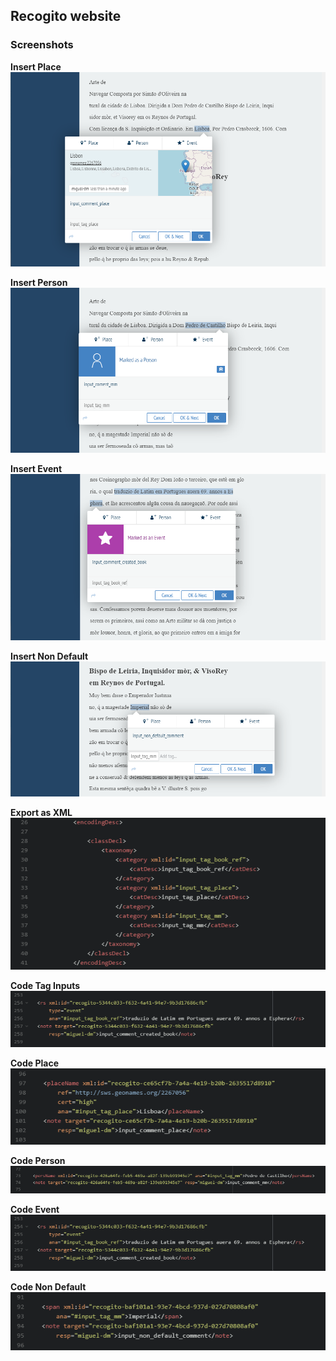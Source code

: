 ## Recogito website

### Screenshots

__Insert Place__
![Image 1](assets\images\regogito%20-%20insert%20place%20gui.png)

__Insert Person__
![Image 2](assets\images\regogito%20-%20insert%20person%20gui.png)

__Insert Event__
![Image 3](assets\images\regogito%20-%20insert%20event%20gui.png)

__Insert Non Default__
![Image 4](assets\images\regogito%20-%20insert%20non%20default%20gui.png)

__Export as XML__
![Image 5](assets\images\regogito%20-%20code%20tag%20inputs.png)

__Code Tag Inputs__
![Image 6](assets\images\regogito%20-%20code%20event%20tag.png)

__Code Place__
![Image 7](assets\images\regogito%20-%20code%20place%20tag.png)

__Code Person__
![Image 8](assets\images\regogito%20-%20code%20person%20tag.png)

__Code Event__
![Image 9](assets\images\regogito%20-%20code%20event%20tag.png)

__Code Non Default__
![Image 10](assets\images\regogito%20-%20code%20non%20default%20tag.png)
